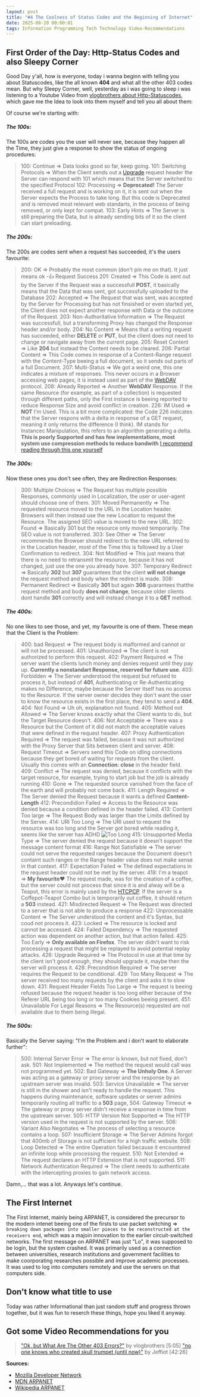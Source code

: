 ```yaml
---
layout: post
title: "#4 The Coolness of Status Codes and the Beginning of Internet"
date: 2025-08-20 00:00:01
tags: Information Programming Tech Technology Video-Recommendations
---
```


## First Order of the Day: Http-Status Codes and also Sleepy Corner
Good Day y'all, how is everyone, today i wanna beginn with telling you about Statuscodes, like the all known **404** and what all the other 403 codes mean.
But why Sleepy Corner, well, yesterday as i was going to sleep i was listening to a Youtube Video from [vlogbrothers about Http-Statuscodes](https://youtu.be/aqsEa1P8iPQ?si=hZmjzuXMg6T2HcN9), which gave me the Idea to look into them myself and tell you all about them:

Of course we're starting with:
##### The 100s:
The 100s are codes you the user will never see, because they happen all the Time, they just give a response to show the status of ongoing procedures:
> 100: Continue => Data looks good so far, keep going.
> 101: Switching Protocols => When the Client sends out a [Upgrade](https://developer.mozilla.org/en-US/docs/Web/HTTP/Reference/Headers/Upgrade) request header the Server can respond with 101 which means that the Server switched to the specified Protocol
> 102: Processing => **Deprecated!** The Server received a full request and is working on it, it is sent out when the Server expects the Process to take long. But this code is Deprecated and is removed most relevant web standarts, in the process of being removed, or only kept for compat.
> 103: Early Hints => The Server is still preparing the Data, but is already sending bits of it so the client can start preloading.

##### The 200s:
The 200s are codes sent when a request has succeeded, it's the users favourite:
> 200: OK => Probably the most common (don't pin me on that). It just means ok -👍 Request Success
> 201: Created => This Code is sent out by the Server if the Request was a successfull **POST**, it basically means that the Data that was sent, got successfully uploaded to the Database
> 202: Accepted => The Request that was sent, was accepted by the Server for Processing but has not finsished or even started yet, the Client does not expect another response with Data or the outcome of the Request.
> 203: Non-Authoritative Information => The Request was successfull, but a transforming Proxy has changed the Response header and/or body.
> 204: No Content => Means that a writing request has succeeded, either **DELETE** or **PUT**, but the client does not need to change or navigate away from the current page.
> 205: Reset Content => Like **204** but instead the Content needs to be cleared.
> 206: Partial Content => This Code comes in response of a Content-Range request with the Content-Type beeing a full document, so it sends out parts of a full Document.
> 207: Multi-Status => We got a weird one, this one indicates a mixture of responses. This never occurs in a Browser accessing web pages, it is instead used as part of the [WebDAV](https://developer.mozilla.org/en-US/docs/Glossary/WebDAV) protocol.
> 208: Already Reported => Another **WebDAV** Response. If the same Resource (for example, as part of a collection) is requested through different paths, only the First instance is beeing reported to reduce Response Size and avoid conflict in creation.
> 226: IM Used => **NOT** I'm Used. This is a bit more complicated: the Code 226 indicates that the Server respons with a delta in response of a GET request, meaning it only returns the difference (I think). IM stands for Instancec Manipulation, this refers to an algorithm generating a delta. **This is poorly Supported and has few implementations, most system use compression methods to reduce bandwith** [I recommend reading through this one yourself](https://developer.mozilla.org/en-US/docs/Web/HTTP/Reference/Status/226)

##### The 300s:
Now these ones you don't see often, they are Redirection Responses:
> 300: Multiple Choices => The Request has multiple possible Responses, commonly used in Localization, the user or user-agent should choose one of them.
> 301: Moved Permanently => The requested resource moved to the URL in the Location header. Browsers will then instead use the new Location to request the Resource. The assigned SEO value is moved to the new URL.
> 302: Found => Basically 301 but the resource only moved temporarily. The SEO value is not transferred.
> 303: See Other => The Server recommends the Browser should redirect to the new URL referred to in the Location header, most of the Time this is followed by a User Confirmation to redirect.
> 304: Not Modified => This just means that there is no need to retransmit the resource, because it has not changed, just use the one you already have.
> 307: Temporary Redirect => Basically **302** but **307** guarantees that the client **will not change** the request method and body when the redirect is made.
> 308: Permanent Redirect => Basically **301** but again **308** guarantees thatthe request method and body **does not change**, because older clients dont handle **301** correctly and will instead change it to a **GET** method.

##### The 400s:
No one likes to see those, and yet, my favourite is one of them. These mean that the Client is the Problem:
> 400: bad Request => The request body is malformed and cannot or will not be processed.
> 401: Unauthorized => The client is not authorized to perform this request.
> 402: Payment Required => The server want the clients lunch money and denies request until they pay up. **Currently a nonstandart Response, reserved for future use**.
> 403: Forbidden => The Server understood the request but refused to process it, but instead of **401**, Authenticating or Re-Authenticating makes no Difference, maybe because the Server itself has no access to the Resource. If the server owner decides they don't want the user to know the resource exists in the first place, they tend to send a **404**.
> 404: Not Found => Uh oh, explanation not found.
> 405: Method not Allowed => The Server knows exactly what the Client wants to do, but the Target Resource doesn't.
> 406: Not Acceptable => There was a Resource but the Content of it did not match the acceptable values that were defined in the request header.
> 407: Proxy Authentication Required => The request was failed, because it was not authorized with the Proxy Server that Sits between client and server.
> 408: Request Timeout => Servers send this Code on idling connections because they get bored of waiting for requests from the client. Usually this comes with an **Connection: close** in the header field.
> 409: Conflict => The request was denied, because it conflicts with the target resource, for example, trying to start job but the job is already running
> 410: Gone => The requested source vanished from the face of the earth and will probably not come back.
> 411: Length Required => The Server denied the Request because it wants a defined **Content-Length**
> 412: Precondidion Failed => Access to the Resource was denied because a condition defined in the header failed.
> 413: Content Too large => The Request Body was larger than the Limits defined by the Server. 
> 414: URI Too Long => The URI used to request the resource was too long and the Server got bored while reading it, seems like the server has ADHD 
> ![Too Long](../images/post_4/too_long.png) 
> 415: Unsupported Media Type => The server denied the request because it doesn't support the message content format
> 416: Range Not Satisfiable => The server could not serve the requested ranges because the Document doesn't containt such ranges or the Range header value does not make sense in that context.
> 417: Expectation Failed => The defined expectations in the request header could not be met by the server.
> 418: I'm a teapot => **My favourite❤️** The request made, was for the creation of a coffee, but the server could not process that since it is and alway will be a Teapot, this error is mainly used by the [HTCPCP](# "Hyper Text Cofffe Pot Control Protocol"). If the server is a Coffepot-Teapot Combo but is temporarily out coffee, it should return a **503** instead.
> 421: Misdirected Request => The Request was directed to a server that is not able to produce a response
> 422: Unprocessable Content => The Server understood the content and it's Syntax, but coud not process it.
> 423: Locked => The resource is locked and cannot be accessed.
> 424: Failed Dependency => The requested action was dependent on another action, but that action failed.
> 425: Too Early => **Only available on Firefox**. The server didn't want to risk processing a request that might be replayed to avoid potential replay attacks.
> 426: Upgrade Required => The Protocol in use at that time by the client isn't good enough, they should upgrade it, maybe then the server will process it.
> 428: Precondition Required => The server requires the Request to be conditional.
> 429: Too Many Request => The server received too many requests by the client and asks it to slow down.
> 431: Request Header Fields Too Large => The request is beeing refused because the request header is too long either because of the Referer URL being too long or too many Cookies beeing present.
> 451: Unavailable For Legal Reasons => The Resource(s) requested are not available due to them being illegal.

##### The 500s:
Basically the Server saying: "I'm the Problem and i don't want to elaborate further":
> 500: Internal Server Error => The error is known, but not fixed, don't ask.
> 501: Not Implemented => The method the request would call was not programmed yet.
> 502: Bad Gateway => **The Unholy One**. A Server was acting as a gateway or proxy server and the response by an upstream server was invalid.
> 503: Service Unavailable => The server is still in the shower and isn't ready to handle the request. This happens during maintenance, software updates or server admins temporarily routing all traffic to a **503** page,
> 504: Gateway Timeout => The gateway or proxy server didn't receive a response in time from the upstream server.
> 505: HTTP Version Not Supported => The HTTP version used in the request is not supported by the server. 
> 506: Variant Also Negotiates => The process of selecting a resource contains a loop.
> 507: Insufficient Storage => The Server Admins forgot that 400mb of Storage is not sufficient for a high traffic website.
> 508: Loop Detected => The entire Operation failed because it encountered an infinite loop while processing the request.
> 510: Not Extended => The request declares an HTTP Extension that is not supported.
> 511: Network Authentication Required => The client needs to authenticate with the intercepting proxies to gain network access.

Damn,... that was a lot. Anyways let's continue.

## The First Internet
The First Internet, mainly being ARPANET, is considered the precursor to the modern intenet beeing one of the firsts to use packet switching => ```breaking down packages into smaller pieces to be reconstructed at the receivers end```, which was a majoin innovation to the earlier circuit-switched networks.
The first message on ARPANET was just "Lo", it was supposed to be login, but the system crashed. 
It was primarily used as a connection between universities, research institutions and government facilities to make coorporating researches possible and improve academic processes. It was used to log into computers remotely and use the servers on that computers side.

## Don't know what title to use
Today was rather Informational than just random stuff and progress thrown together, but it was fun to reserch these things, hope you liked it anyway. 

## Got some Video Recommendations for you
> ["Ok, but What Are The Other 403 Errors?"](https://youtu.be/aqsEa1P8iPQ?si=hZmjzuXMg6T2HcN9) by vlogbrothers [5:05]
> ["no one knows who created skull trumpet (until now)"](https://youtu.be/ZYcHOEjGzPA?si=qr3VyG4bGG6JzRTW) by Jeffiot [42:26]

**Sources:**
 - [Mozilla Developer Network](https://developer.mozilla.org/en-US/docs/Web/HTTP/Reference/Status)
 - [MDN ARPANET](https://developer.mozilla.org/en-US/docs/Glossary/Arpanet)
 - [Wikipedia ARPANET](https://en.wikipedia.org/wiki/ARPANET)
